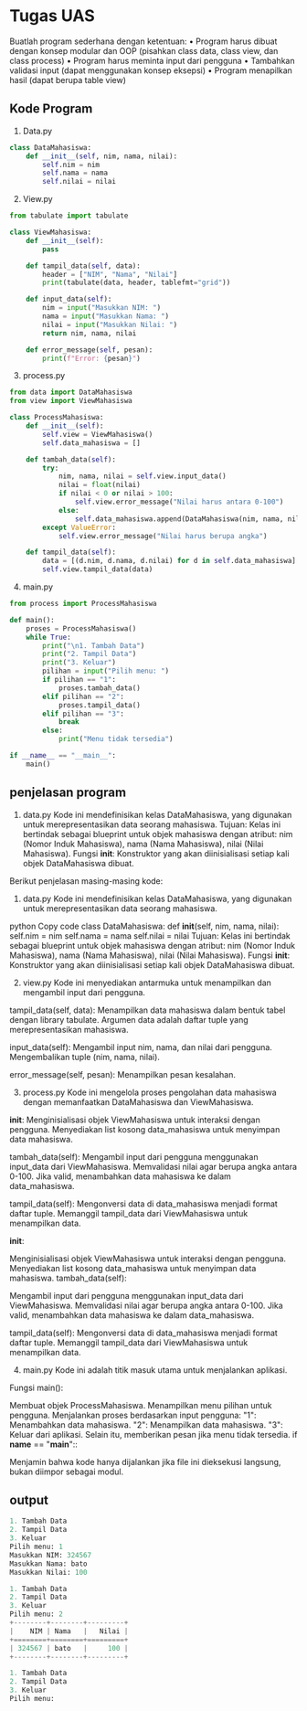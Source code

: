 # Tugas UAS
Buatlah program sederhana dengan ketentuan:
• Program harus dibuat dengan konsep modular dan OOP (pisahkan
class data, class view, dan class process)
• Program harus meminta input dari pengguna
• Tambahkan validasi input (dapat menggunakan konsep eksepsi)
• Program menapilkan hasil (dapat berupa table view)

## Kode Program 
1. Data.py
``` python
class DataMahasiswa:
    def __init__(self, nim, nama, nilai):
        self.nim = nim
        self.nama = nama
        self.nilai = nilai
```
2. View.py
``` python
from tabulate import tabulate

class ViewMahasiswa:
    def __init__(self):
        pass

    def tampil_data(self, data):
        header = ["NIM", "Nama", "Nilai"]
        print(tabulate(data, header, tablefmt="grid"))

    def input_data(self):
        nim = input("Masukkan NIM: ")
        nama = input("Masukkan Nama: ")
        nilai = input("Masukkan Nilai: ")
        return nim, nama, nilai

    def error_message(self, pesan):
        print(f"Error: {pesan}")
```
3. process.py
``` python
from data import DataMahasiswa
from view import ViewMahasiswa

class ProcessMahasiswa:
    def __init__(self):
        self.view = ViewMahasiswa()
        self.data_mahasiswa = []

    def tambah_data(self):
        try:
            nim, nama, nilai = self.view.input_data()
            nilai = float(nilai)
            if nilai < 0 or nilai > 100:
                self.view.error_message("Nilai harus antara 0-100")
            else:
                self.data_mahasiswa.append(DataMahasiswa(nim, nama, nilai))
        except ValueError:
            self.view.error_message("Nilai harus berupa angka")

    def tampil_data(self):
        data = [(d.nim, d.nama, d.nilai) for d in self.data_mahasiswa]
        self.view.tampil_data(data)
```
4. main.py
``` python
from process import ProcessMahasiswa

def main():
    proses = ProcessMahasiswa()
    while True:
        print("\n1. Tambah Data")
        print("2. Tampil Data")
        print("3. Keluar")
        pilihan = input("Pilih menu: ")
        if pilihan == "1":
            proses.tambah_data()
        elif pilihan == "2":
            proses.tampil_data()
        elif pilihan == "3":
            break
        else:
            print("Menu tidak tersedia")

if __name__ == "__main__":
    main()
```
## penjelasan program

1. data.py
Kode ini mendefinisikan kelas DataMahasiswa, yang digunakan untuk merepresentasikan data seorang mahasiswa.
Tujuan: Kelas ini bertindak sebagai blueprint untuk objek mahasiswa dengan atribut:
nim (Nomor Induk Mahasiswa),
nama (Nama Mahasiswa),
nilai (Nilai Mahasiswa).
Fungsi __init__: Konstruktor yang akan diinisialisasi setiap kali objek DataMahasiswa dibuat.


Berikut penjelasan masing-masing kode:

1. data.py
Kode ini mendefinisikan kelas DataMahasiswa, yang digunakan untuk merepresentasikan data seorang mahasiswa.

python
Copy code
class DataMahasiswa:
    def __init__(self, nim, nama, nilai):
        self.nim = nim
        self.nama = nama
        self.nilai = nilai
Tujuan: Kelas ini bertindak sebagai blueprint untuk objek mahasiswa dengan atribut:
nim (Nomor Induk Mahasiswa),
nama (Nama Mahasiswa),
nilai (Nilai Mahasiswa).
Fungsi __init__: Konstruktor yang akan diinisialisasi setiap kali objek DataMahasiswa dibuat.

2. view.py
Kode ini menyediakan antarmuka untuk menampilkan dan mengambil input dari pengguna.

tampil_data(self, data):
Menampilkan data mahasiswa dalam bentuk tabel dengan library tabulate.
Argumen data adalah daftar tuple yang merepresentasikan mahasiswa.

input_data(self):
Mengambil input nim, nama, dan nilai dari pengguna.
Mengembalikan tuple (nim, nama, nilai).

error_message(self, pesan):
Menampilkan pesan kesalahan.

3. process.py
Kode ini mengelola proses pengolahan data mahasiswa dengan memanfaatkan DataMahasiswa dan ViewMahasiswa.

__init__:
Menginisialisasi objek ViewMahasiswa untuk interaksi dengan pengguna.
Menyediakan list kosong data_mahasiswa untuk menyimpan data mahasiswa.

tambah_data(self):
Mengambil input dari pengguna menggunakan input_data dari ViewMahasiswa.
Memvalidasi nilai agar berupa angka antara 0-100.
Jika valid, menambahkan data mahasiswa ke dalam data_mahasiswa.

tampil_data(self):
Mengonversi data di data_mahasiswa menjadi format daftar tuple.
Memanggil tampil_data dari ViewMahasiswa untuk menampilkan data.

__init__:

Menginisialisasi objek ViewMahasiswa untuk interaksi dengan pengguna.
Menyediakan list kosong data_mahasiswa untuk menyimpan data mahasiswa.
tambah_data(self):

Mengambil input dari pengguna menggunakan input_data dari ViewMahasiswa.
Memvalidasi nilai agar berupa angka antara 0-100.
Jika valid, menambahkan data mahasiswa ke dalam data_mahasiswa.

tampil_data(self):
Mengonversi data di data_mahasiswa menjadi format daftar tuple.
Memanggil tampil_data dari ViewMahasiswa untuk menampilkan data.

4. main.py
Kode ini adalah titik masuk utama untuk menjalankan aplikasi.

Fungsi main():

Membuat objek ProcessMahasiswa.
Menampilkan menu pilihan untuk pengguna.
Menjalankan proses berdasarkan input pengguna:
"1": Menambahkan data mahasiswa.
"2": Menampilkan data mahasiswa.
"3": Keluar dari aplikasi.
Selain itu, memberikan pesan jika menu tidak tersedia.
if __name__ == "__main__"::

Menjamin bahwa kode hanya dijalankan jika file ini dieksekusi langsung, bukan diimpor sebagai modul.

## output
``` python
1. Tambah Data
2. Tampil Data
3. Keluar
Pilih menu: 1
Masukkan NIM: 324567
Masukkan Nama: bato
Masukkan Nilai: 100

1. Tambah Data
2. Tampil Data
3. Keluar
Pilih menu: 2
+--------+--------+---------+
|    NIM | Nama   |   Nilai |
+========+========+=========+
| 324567 | bato   |     100 |
+--------+--------+---------+

1. Tambah Data
2. Tampil Data
3. Keluar
Pilih menu:
```


